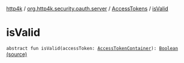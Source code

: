 [http4k](../../index.md) / [org.http4k.security.oauth.server](../index.md) / [AccessTokens](index.md) / [isValid](./is-valid.md)

# isValid

`abstract fun isValid(accessToken: `[`AccessTokenContainer`](../../org.http4k.security/-access-token-container/index.md)`): `[`Boolean`](https://kotlinlang.org/api/latest/jvm/stdlib/kotlin/-boolean/index.html) [(source)](https://github.com/http4k/http4k/blob/master/http4k-security-oauth/src/main/kotlin/org/http4k/security/oauth/server/AccessTokens.kt#L15)